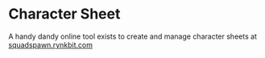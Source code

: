 # Character Sheet

A handy dandy online tool exists to create and manage character sheets at [squadspawn.rynkbit.com](https://squadspawn.rynkbit.com)